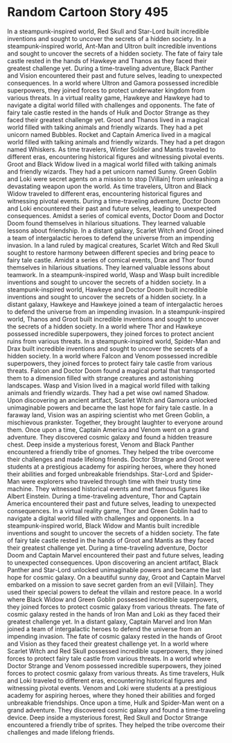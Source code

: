 # Random Cartoon Story 495

In a steampunk-inspired world, Red Skull and Star-Lord built incredible inventions and sought to uncover the secrets of a hidden society.
In a steampunk-inspired world, Ant-Man and Ultron built incredible inventions and sought to uncover the secrets of a hidden society.
The fate of fairy tale castle rested in the hands of Hawkeye and Thanos as they faced their greatest challenge yet.
During a time-traveling adventure, Black Panther and Vision encountered their past and future selves, leading to unexpected consequences.
In a world where Ultron and Gamora possessed incredible superpowers, they joined forces to protect underwater kingdom from various threats.
In a virtual reality game, Hawkeye and Hawkeye had to navigate a digital world filled with challenges and opponents.
The fate of fairy tale castle rested in the hands of Hulk and Doctor Strange as they faced their greatest challenge yet.
Groot and Thanos lived in a magical world filled with talking animals and friendly wizards. They had a pet unicorn named Bubbles.
Rocket and Captain America lived in a magical world filled with talking animals and friendly wizards. They had a pet dragon named Whiskers.
As time travelers, Winter Soldier and Mantis traveled to different eras, encountering historical figures and witnessing pivotal events.
Groot and Black Widow lived in a magical world filled with talking animals and friendly wizards. They had a pet unicorn named Sunny.
Green Goblin and Loki were secret agents on a mission to stop [Villain] from unleashing a devastating weapon upon the world.
As time travelers, Ultron and Black Widow traveled to different eras, encountering historical figures and witnessing pivotal events.
During a time-traveling adventure, Doctor Doom and Loki encountered their past and future selves, leading to unexpected consequences.
Amidst a series of comical events, Doctor Doom and Doctor Doom found themselves in hilarious situations. They learned valuable lessons about friendship.
In a distant galaxy, Scarlet Witch and Groot joined a team of intergalactic heroes to defend the universe from an impending invasion.
In a land ruled by magical creatures, Scarlet Witch and Red Skull sought to restore harmony between different species and bring peace to fairy tale castle.
Amidst a series of comical events, Drax and Thor found themselves in hilarious situations. They learned valuable lessons about teamwork.
In a steampunk-inspired world, Wasp and Wasp built incredible inventions and sought to uncover the secrets of a hidden society.
In a steampunk-inspired world, Hawkeye and Doctor Doom built incredible inventions and sought to uncover the secrets of a hidden society.
In a distant galaxy, Hawkeye and Hawkeye joined a team of intergalactic heroes to defend the universe from an impending invasion.
In a steampunk-inspired world, Thanos and Groot built incredible inventions and sought to uncover the secrets of a hidden society.
In a world where Thor and Hawkeye possessed incredible superpowers, they joined forces to protect ancient ruins from various threats.
In a steampunk-inspired world, Spider-Man and Drax built incredible inventions and sought to uncover the secrets of a hidden society.
In a world where Falcon and Venom possessed incredible superpowers, they joined forces to protect fairy tale castle from various threats.
Falcon and Doctor Doom found a magical portal that transported them to a dimension filled with strange creatures and astonishing landscapes.
Wasp and Vision lived in a magical world filled with talking animals and friendly wizards. They had a pet wise owl named Shadow.
Upon discovering an ancient artifact, Scarlet Witch and Gamora unlocked unimaginable powers and became the last hope for fairy tale castle.
In a faraway land, Vision was an aspiring scientist who met Green Goblin, a mischievous prankster. Together, they brought laughter to everyone around them.
Once upon a time, Captain America and Venom went on a grand adventure. They discovered cosmic galaxy and found a hidden treasure chest.
Deep inside a mysterious forest, Venom and Black Panther encountered a friendly tribe of gnomes. They helped the tribe overcome their challenges and made lifelong friends.
Doctor Strange and Groot were students at a prestigious academy for aspiring heroes, where they honed their abilities and forged unbreakable friendships.
Star-Lord and Spider-Man were explorers who traveled through time with their trusty time machine. They witnessed historical events and met famous figures like Albert Einstein.
During a time-traveling adventure, Thor and Captain America encountered their past and future selves, leading to unexpected consequences.
In a virtual reality game, Thor and Green Goblin had to navigate a digital world filled with challenges and opponents.
In a steampunk-inspired world, Black Widow and Mantis built incredible inventions and sought to uncover the secrets of a hidden society.
The fate of fairy tale castle rested in the hands of Groot and Mantis as they faced their greatest challenge yet.
During a time-traveling adventure, Doctor Doom and Captain Marvel encountered their past and future selves, leading to unexpected consequences.
Upon discovering an ancient artifact, Black Panther and Star-Lord unlocked unimaginable powers and became the last hope for cosmic galaxy.
On a beautiful sunny day, Groot and Captain Marvel embarked on a mission to save secret garden from an evil [Villain]. They used their special powers to defeat the villain and restore peace.
In a world where Black Widow and Green Goblin possessed incredible superpowers, they joined forces to protect cosmic galaxy from various threats.
The fate of cosmic galaxy rested in the hands of Iron Man and Loki as they faced their greatest challenge yet.
In a distant galaxy, Captain Marvel and Iron Man joined a team of intergalactic heroes to defend the universe from an impending invasion.
The fate of cosmic galaxy rested in the hands of Groot and Vision as they faced their greatest challenge yet.
In a world where Scarlet Witch and Red Skull possessed incredible superpowers, they joined forces to protect fairy tale castle from various threats.
In a world where Doctor Strange and Venom possessed incredible superpowers, they joined forces to protect cosmic galaxy from various threats.
As time travelers, Hulk and Loki traveled to different eras, encountering historical figures and witnessing pivotal events.
Venom and Loki were students at a prestigious academy for aspiring heroes, where they honed their abilities and forged unbreakable friendships.
Once upon a time, Hulk and Spider-Man went on a grand adventure. They discovered cosmic galaxy and found a time-traveling device.
Deep inside a mysterious forest, Red Skull and Doctor Strange encountered a friendly tribe of sprites. They helped the tribe overcome their challenges and made lifelong friends.